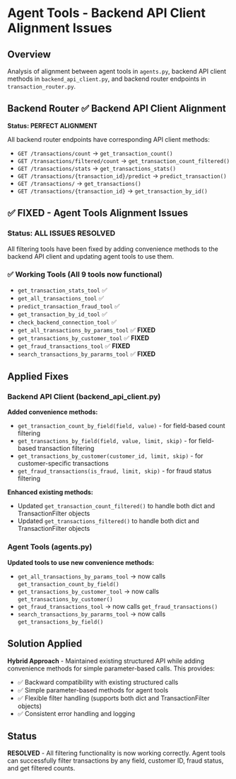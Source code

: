 # Agent Tools - Backend API Client Alignment Issues

## Overview
Analysis of alignment between agent tools in `agents.py`, backend API client methods in `backend_api_client.py`, and backend router endpoints in `transaction_router.py`.

## Backend Router ✅ Backend API Client Alignment
**Status: PERFECT ALIGNMENT**

All backend router endpoints have corresponding API client methods:
- `GET /transactions/count` → `get_transaction_count()`
- `GET /transactions/filtered/count` → `get_transaction_count_filtered()`
- `GET /transactions/stats` → `get_transactions_stats()`
- `GET /transactions/{transaction_id}/predict` → `predict_transaction()`
- `GET /transactions/` → `get_transactions()`
- `GET /transactions/{transaction_id}` → `get_transaction_by_id()`

## ✅ FIXED - Agent Tools Alignment Issues

### Status: ALL ISSUES RESOLVED

All filtering tools have been fixed by adding convenience methods to the backend API client and updating agent tools to use them.

### ✅ Working Tools (All 9 tools now functional)
- `get_transaction_stats_tool` ✅
- `get_all_transactions_tool` ✅
- `predict_transaction_fraud_tool` ✅
- `get_transaction_by_id_tool` ✅
- `check_backend_connection_tool` ✅
- `get_all_transactions_by_params_tool` ✅ **FIXED**
- `get_transactions_by_customer_tool` ✅ **FIXED**
- `get_fraud_transactions_tool` ✅ **FIXED**
- `search_transactions_by_pararms_tool` ✅ **FIXED**

## Applied Fixes

### Backend API Client (backend_api_client.py)
**Added convenience methods:**
- `get_transaction_count_by_field(field, value)` - for field-based count filtering
- `get_transactions_by_field(field, value, limit, skip)` - for field-based transaction filtering
- `get_transactions_by_customer(customer_id, limit, skip)` - for customer-specific transactions
- `get_fraud_transactions(is_fraud, limit, skip)` - for fraud status filtering

**Enhanced existing methods:**
- Updated `get_transaction_count_filtered()` to handle both dict and TransactionFilter objects
- Updated `get_transactions_filtered()` to handle both dict and TransactionFilter objects

### Agent Tools (agents.py)
**Updated tools to use new convenience methods:**
- `get_all_transactions_by_params_tool` → now calls `get_transaction_count_by_field()`
- `get_transactions_by_customer_tool` → now calls `get_transactions_by_customer()`
- `get_fraud_transactions_tool` → now calls `get_fraud_transactions()`
- `search_transactions_by_pararms_tool` → now calls `get_transactions_by_field()`

## Solution Applied
**Hybrid Approach** - Maintained existing structured API while adding convenience methods for simple parameter-based calls. This provides:
- ✅ Backward compatibility with existing structured calls
- ✅ Simple parameter-based methods for agent tools
- ✅ Flexible filter handling (supports both dict and TransactionFilter objects)
- ✅ Consistent error handling and logging

## Status
**RESOLVED** - All filtering functionality is now working correctly. Agent tools can successfully filter transactions by any field, customer ID, fraud status, and get filtered counts.